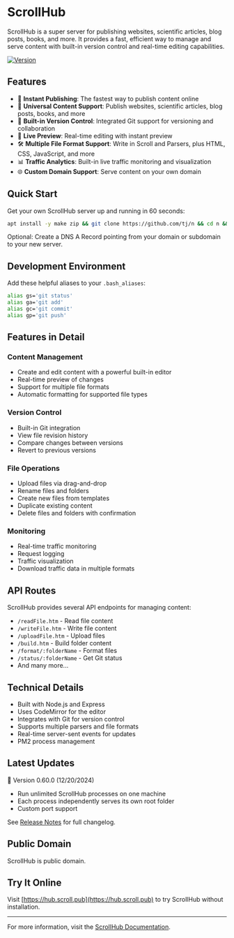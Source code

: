 # ScrollHub

ScrollHub is a super server for publishing websites, scientific articles, blog posts, books, and more. It provides a fast, efficient way to manage and serve content with built-in version control and real-time editing capabilities.

[![Version](https://img.shields.io/badge/version-0.60.0-blue.svg)](https://hub.scroll.pub)

## Features

- 🚀 **Instant Publishing**: The fastest way to publish content online
- 📝 **Universal Content Support**: Publish websites, scientific articles, blog posts, books, and more
- 🔄 **Built-in Version Control**: Integrated Git support for versioning and collaboration
- 🎨 **Live Preview**: Real-time editing with instant preview
- 🛠️ **Multiple File Format Support**: Write in Scroll and Parsers, plus HTML, CSS, JavaScript, and more
- 📊 **Traffic Analytics**: Built-in live traffic monitoring and visualization
- 🌐 **Custom Domain Support**: Serve content on your own domain

## Quick Start

Get your own ScrollHub server up and running in 60 seconds:

```bash
apt install -y make zip && git clone https://github.com/tj/n && cd n && make install && n latest && cd && git config --global user.name "ScrollHub" && git config --global user.email "scrollhub@scroll.pub" && git clone https://github.com/breck7/ScrollHub && cd ScrollHub && npm install . && npm install scroll-cli pm2 prettier -g && npm install -g . && git config --global receive.denyCurrentBranch updateInstead && cd && pm2 start ~/ScrollHub/server.js --node-args="--max-old-space-size=4096" --log ~/ScrollHub/pm2.log && pm2 startup && pm2 save
```

Optional: Create a DNS A Record pointing from your domain or subdomain to your new server.

## Development Environment

Add these helpful aliases to your `.bash_aliases`:

```bash
alias gs='git status'
alias ga='git add'
alias gc='git commit'
alias gp='git push'
```

## Features in Detail

### Content Management

- Create and edit content with a powerful built-in editor
- Real-time preview of changes
- Support for multiple file formats
- Automatic formatting for supported file types

### Version Control

- Built-in Git integration
- View file revision history
- Compare changes between versions
- Revert to previous versions

### File Operations

- Upload files via drag-and-drop
- Rename files and folders
- Create new files from templates
- Duplicate existing content
- Delete files and folders with confirmation

### Monitoring

- Real-time traffic monitoring
- Request logging
- Traffic visualization
- Download traffic data in multiple formats

## API Routes

ScrollHub provides several API endpoints for managing content:

- `/readFile.htm` - Read file content
- `/writeFile.htm` - Write file content
- `/uploadFile.htm` - Upload files
- `/build.htm` - Build folder content
- `/format/:folderName` - Format files
- `/status/:folderName` - Get Git status
- And many more...

## Technical Details

- Built with Node.js and Express
- Uses CodeMirror for the editor
- Integrates with Git for version control
- Supports multiple parsers and file formats
- Real-time server-sent events for updates
- PM2 process management

## Latest Updates

🎉 Version 0.60.0 (12/20/2024)

- Run unlimited ScrollHub processes on one machine
- Each process independently serves its own root folder
- Custom port support

See [Release Notes](https://hub.scroll.pub/releaseNotes.html) for full changelog.

## Public Domain

ScrollHub is public domain.

## Try It Online

Visit [https://hub.scroll.pub](https://hub.scroll.pub) to try ScrollHub without installation.

---

For more information, visit the [ScrollHub Documentation](https://hub.scroll.pub).

